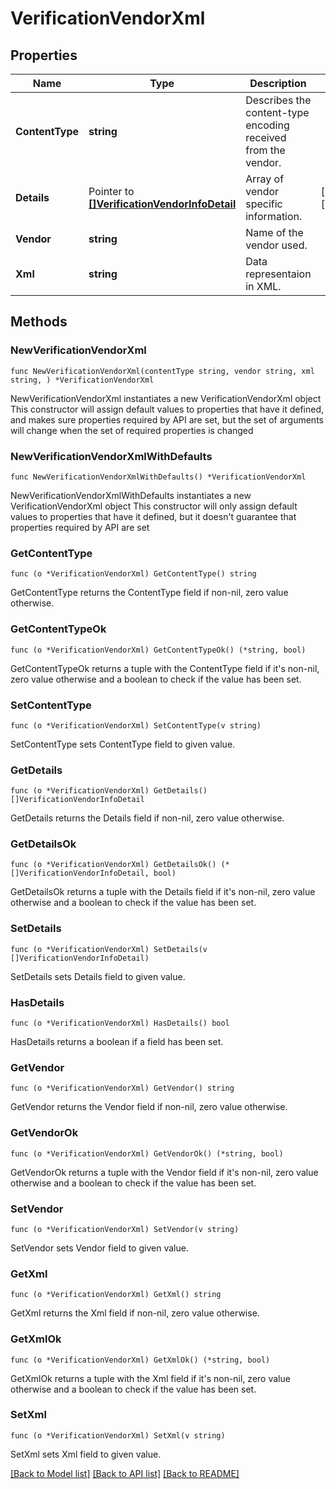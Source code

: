 # VerificationVendorXml

## Properties

Name | Type | Description | Notes
------------ | ------------- | ------------- | -------------
**ContentType** | **string** | Describes the content-type encoding received from the vendor. | 
**Details** | Pointer to [**[]VerificationVendorInfoDetail**](VerificationVendorInfoDetail.md) | Array of vendor specific information. | [optional] [readonly] 
**Vendor** | **string** | Name of the vendor used. | 
**Xml** | **string** | Data representaion in XML. | 

## Methods

### NewVerificationVendorXml

`func NewVerificationVendorXml(contentType string, vendor string, xml string, ) *VerificationVendorXml`

NewVerificationVendorXml instantiates a new VerificationVendorXml object
This constructor will assign default values to properties that have it defined,
and makes sure properties required by API are set, but the set of arguments
will change when the set of required properties is changed

### NewVerificationVendorXmlWithDefaults

`func NewVerificationVendorXmlWithDefaults() *VerificationVendorXml`

NewVerificationVendorXmlWithDefaults instantiates a new VerificationVendorXml object
This constructor will only assign default values to properties that have it defined,
but it doesn't guarantee that properties required by API are set

### GetContentType

`func (o *VerificationVendorXml) GetContentType() string`

GetContentType returns the ContentType field if non-nil, zero value otherwise.

### GetContentTypeOk

`func (o *VerificationVendorXml) GetContentTypeOk() (*string, bool)`

GetContentTypeOk returns a tuple with the ContentType field if it's non-nil, zero value otherwise
and a boolean to check if the value has been set.

### SetContentType

`func (o *VerificationVendorXml) SetContentType(v string)`

SetContentType sets ContentType field to given value.


### GetDetails

`func (o *VerificationVendorXml) GetDetails() []VerificationVendorInfoDetail`

GetDetails returns the Details field if non-nil, zero value otherwise.

### GetDetailsOk

`func (o *VerificationVendorXml) GetDetailsOk() (*[]VerificationVendorInfoDetail, bool)`

GetDetailsOk returns a tuple with the Details field if it's non-nil, zero value otherwise
and a boolean to check if the value has been set.

### SetDetails

`func (o *VerificationVendorXml) SetDetails(v []VerificationVendorInfoDetail)`

SetDetails sets Details field to given value.

### HasDetails

`func (o *VerificationVendorXml) HasDetails() bool`

HasDetails returns a boolean if a field has been set.

### GetVendor

`func (o *VerificationVendorXml) GetVendor() string`

GetVendor returns the Vendor field if non-nil, zero value otherwise.

### GetVendorOk

`func (o *VerificationVendorXml) GetVendorOk() (*string, bool)`

GetVendorOk returns a tuple with the Vendor field if it's non-nil, zero value otherwise
and a boolean to check if the value has been set.

### SetVendor

`func (o *VerificationVendorXml) SetVendor(v string)`

SetVendor sets Vendor field to given value.


### GetXml

`func (o *VerificationVendorXml) GetXml() string`

GetXml returns the Xml field if non-nil, zero value otherwise.

### GetXmlOk

`func (o *VerificationVendorXml) GetXmlOk() (*string, bool)`

GetXmlOk returns a tuple with the Xml field if it's non-nil, zero value otherwise
and a boolean to check if the value has been set.

### SetXml

`func (o *VerificationVendorXml) SetXml(v string)`

SetXml sets Xml field to given value.



[[Back to Model list]](../README.md#documentation-for-models) [[Back to API list]](../README.md#documentation-for-api-endpoints) [[Back to README]](../README.md)


